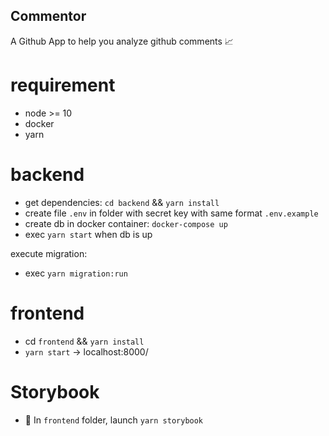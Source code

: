 ## Commentor

A Github App to help you analyze github comments 📈

# requirement

- node >= 10
- docker
- yarn

# backend

- get dependencies: `cd backend` && `yarn install`
- create file `.env` in folder with secret key with same format `.env.example`
- create db in docker container: `docker-compose up`
- exec `yarn start` when db is up

execute migration:

- exec `yarn migration:run`

# frontend

- cd `frontend` && `yarn install`
- `yarn start` -> localhost:8000/

# Storybook

- 🚀 In `frontend` folder, launch `yarn storybook`
